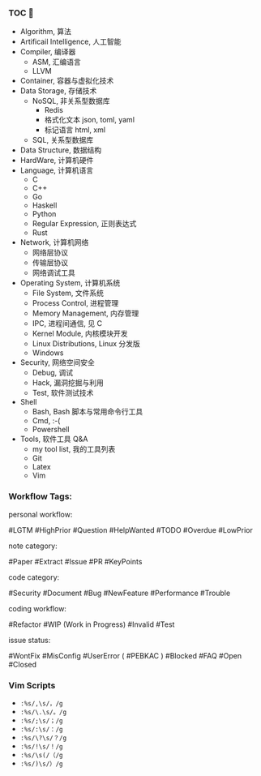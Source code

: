 ### TOC 🚀

- Algorithm, 算法
- Artificail Intelligence, 人工智能
- Compiler, 编译器
	- ASM, 汇编语言
	- LLVM
- Container, 容器与虚拟化技术
- Data Storage, 存储技术
	- NoSQL, 非关系型数据库
		- Redis
		- 格式化文本 json, toml, yaml
		- 标记语言 html, xml
	- SQL, 关系型数据库
- Data Structure, 数据结构
- HardWare, 计算机硬件
- Language, 计算机语言
	- C
	- C++
	- Go
	- Haskell
	- Python
	- Regular Expression, 正则表达式
	- Rust
- Network, 计算机网络
	- 网络层协议
	- 传输层协议
	- 网络调试工具
- Operating System, 计算机系统
	- File System, 文件系统
	- Process Control, 进程管理
	- Memory Management, 内存管理
	- IPC, 进程间通信, 见 C
	- Kernel Module, 内核模块开发
	- Linux Distributions, Linux 分发版
	- Windows
- Security, 网络空间安全
	- Debug, 调试
	- Hack, 漏洞挖掘与利用
	- Test, 软件测试技术
- Shell
	- Bash, Bash 脚本与常用命令行工具
	- Cmd, :-(
	- Powershell
- Tools, 软件工具 Q&A
	- my tool list, 我的工具列表
	- Git
	- Latex
	- Vim

### Workflow Tags:

personal workflow:

#LGTM #HighPrior #Question #HelpWanted #TODO #Overdue #LowPrior 

note category:

#Paper #Extract #Issue #PR #KeyPoints

code category:

#Security #Document #Bug #NewFeature #Performance #Trouble

coding workflow:

 #Refactor #WIP (Work in Progress) #Invalid #Test
 
issue status:

#WontFix #MisConfig #UserError ( #PEBKAC ) #Blocked #FAQ #Open #Closed

### Vim Scripts

- `:%s/,\s/，/g`
- `:%s/\.\s/。/g`
- `:%s/;\s/；/g`
- `:%s/:\s/：/g`
- `:%s/\?\s/？/g`
- `:%s/!\s/！/g`
- `:%s/\s(/（/g`
- `:%s/)\s/）/g`
